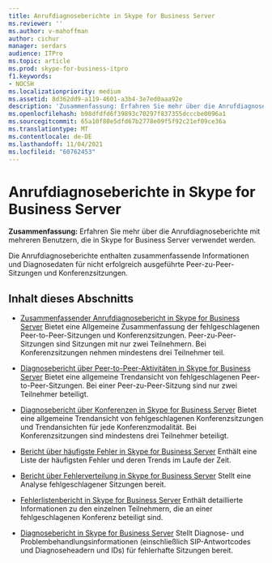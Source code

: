 ```yaml
---
title: Anrufdiagnoseberichte in Skype for Business Server
ms.reviewer: ''
ms.author: v-mahoffman
author: cichur
manager: serdars
audience: ITPro
ms.topic: article
ms.prod: skype-for-business-itpro
f1.keywords:
- NOCSH
ms.localizationpriority: medium
ms.assetid: 8d362dd9-a119-4601-a3b4-3e7ed0aaa92e
description: 'Zusammenfassung: Erfahren Sie mehr über die Anrufdiagnoseberichte mit mehreren Benutzern, die in Skype for Business Server verwendet werden.'
ms.openlocfilehash: b98dfdfd6f39893c70297f837355dcccbe0096a1
ms.sourcegitcommit: 65a10f80e5dfd67b2778e09f5f92c21ef09ce36a
ms.translationtype: MT
ms.contentlocale: de-DE
ms.lasthandoff: 11/04/2021
ms.locfileid: "60762453"
---
```

# <a name="call-diagnostic-reports-in-skype-for-business-server"></a>Anrufdiagnoseberichte in Skype for Business Server
 
**Zusammenfassung:** Erfahren Sie mehr über die Anrufdiagnoseberichte mit mehreren Benutzern, die in Skype for Business Server verwendet werden.
  
Die Anrufdiagnoseberichte enthalten zusammenfassende Informationen und Diagnosedaten für nicht erfolgreich ausgeführte Peer-zu-Peer-Sitzungen und Konferenzsitzungen.
  
## <a name="in-this-section"></a>Inhalt dieses Abschnitts

- [Zusammenfassender Anrufdiagnosebericht in Skype for Business Server](summary-report.md) Bietet eine Allgemeine Zusammenfassung der fehlgeschlagenen Peer-to-Peer-Sitzungen und Konferenzsitzungen. Peer-zu-Peer-Sitzungen sind Sitzungen mit nur zwei Teilnehmern. Bei Konferenzsitzungen nehmen mindestens drei Teilnehmer teil.
    
- [Diagnosebericht über Peer-to-Peer-Aktivitäten in Skype for Business Server](peer-to-peer-activity-diagnostic-report.md) Bietet eine allgemeine Trendansicht von fehlgeschlagenen Peer-to-Peer-Sitzungen. Bei einer Peer-zu-Peer-Sitzung sind nur zwei Teilnehmer beteiligt.
    
- [Diagnosebericht über Konferenzen in Skype for Business Server](conference-diagnostic-report.md) Bietet eine allgemeine Trendansicht von fehlgeschlagenen Konferenzsitzungen und Trendansichten für jede Konferenzmodalität. Bei Konferenzsitzungen sind mindestens drei Teilnehmer beteiligt.
    
- [Bericht über häufigste Fehler in Skype for Business Server](top-failures-report.md) Enthält eine Liste der häufigsten Fehler und deren Trends im Laufe der Zeit.
    
- [Bericht über Fehlerverteilung in Skype for Business Server](failure-distribution-report.md) Stellt eine Analyse fehlgeschlagener Sitzungen bereit.
    
- [Fehlerlistenbericht in Skype for Business Server](failure-list-report.md) Enthält detaillierte Informationen zu den einzelnen Teilnehmern, die an einer fehlgeschlagenen Konferenz beteiligt sind.
    
- [Diagnosebericht in Skype for Business Server](diagnostic-report.md) Stellt Diagnose- und Problembehandlungsinformationen (einschließlich SIP-Antwortcodes und Diagnoseheadern und IDs) für fehlerhafte Sitzungen bereit.
    

